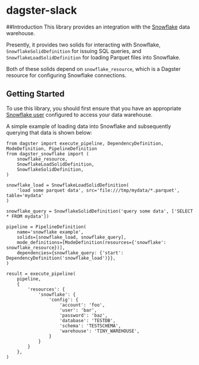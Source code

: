 # dagster-slack

##Introduction
This library provides an integration with the [Snowflake](https://www.snowflake.com/) data warehouse.

Presently, it provides two solids for interacting with Snowflake, `SnowflakeSolidDefinition` for issuing SQL queries, and `SnowflakeLoadSolidDefinition` for loading Parquet files into Snowflake.

Both of these solids depend on `snowflake_resource`, which is a Dagster resource for configuring Snowflake connections.

## Getting Started
To use this library, you should first ensure that you have an appropriate [Snowflake user](https://docs.snowflake.net/manuals/user-guide/admin-user-management.html) configured to access your data warehouse.

A simple example of loading data into Snowflake and subsequently querying that data is shown below:

```
from dagster import execute_pipeline, DependencyDefinition, ModeDefinition, PipelineDefinition
from dagster_snowflake import (
    snowflake_resource,
    SnowflakeLoadSolidDefinition,
    SnowflakeSolidDefinition,
)

snowflake_load = SnowflakeLoadSolidDefinition(
    'load some parquet data', src='file:///tmp/mydata/*.parquet', table='mydata'
)

snowflake_query = SnowflakeSolidDefinition('query some data', ['SELECT * FROM mydata'])

pipeline = PipelineDefinition(
    name='snowflake example',
    solids=[snowflake_load, snowflake_query],
    mode_definitions=[ModeDefinition(resources={'snowflake': snowflake_resource})],
    dependencies={snowflake_query: {'start': DependencyDefinition('snowflake_load')}},
)

result = execute_pipeline(
    pipeline,
    {
        'resources': {
            'snowflake': {
                'config': {
                    'account': 'foo',
                    'user': 'bar',
                    'password': 'baz',
                    'database': 'TESTDB',
                    'schema': 'TESTSCHEMA',
                    'warehouse': 'TINY_WAREHOUSE',
                }
            }
        }
    },
)
```
